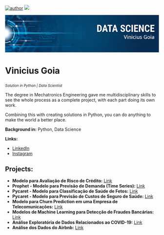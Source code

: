 [![author](https://img.shields.io/badge/author-viniciusgoia-red.svg)](https://br.linkedin.com/in/vinicius-goia-75a403234) [![](https://img.shields.io/badge/python-blue.svg)](https://www.python.org/)

<p align="center">
  <img src="banner2.png" >
</p>

# Vinicius Goia
<sub>*Solution in Python | Data Scientist*</sub>

The degree in Mechatronics Engineering gave me multidisciplinary skills to see the whole process as a complete project, with each part doing its own work.

Combining this with creating solutions in Python, you can do anything to make the world a better place.


**Background in:** Python, Data Science

**Links:**
* [LinkedIn](https://br.linkedin.com/in/vinicius-goia-75a403234)
* [Instagram](https://www.instagram.com/viniciusgoia/)



## Projects:

* **Modelo para Avaliação de Risco de Crédito:** [Link](https://github.com/vinigoia/MODELO-PARA-AVALIACAO-DE-RISCO-DE-CREDITO)
* **Prophet - Modelo para Previsão de Demanda (Time Series):** [Link](https://github.com/vinigoia/MODELO-PARA-PREVISAO-DE-DEMANDA-TIME-SERIES-E-PROPHET)
* **Pycaret - Modelo para Classificação de Saúde de Fetos:** [Link](https://github.com/vinigoia/MODELO-PARA-CLASSIFICACAO-DE-SAUDE-FETAL)
* **Pycaret - Modelo para Previsão de Custos de Seguro de Saúde:** [Link](https://github.com/vinigoia/MODELO-PARA-PREVISAO-DE-CUSTOS-DE-SEGURO-DE-SAUDE)
* **Modelo para Churn Prediction em uma Empresa de Telecomunicações:** [Link](https://github.com/vinigoia/MODELO-PARA-CHURN-PREDICTION-EM-EMPRESA-DE-TELECOMUNICACOES)
* **Modelos de Machine Learning para Detecção de Fraudes Bancárias:** [Link](https://github.com/vinigoia/DETECCAO-DE-FRAUDES-BANCARIAS)
* **Análise Exploratória de Dados Relacionados ao COVID-19:** [Link](https://github.com/vinigoia/Analise-de-Dados-do-COVID-19)
* **Análise dos Dados do Airbnb:** [Link](https://github.com/vinigoia/Analise-dos-Dados-do-Airbnb)

                                              
